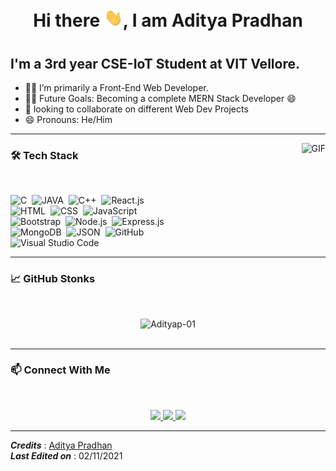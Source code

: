 ### 

<h1 align="center"><b>Hi there <img src="https://raw.githubusercontent.com/ABSphreak/ABSphreak/master/gifs/Hi.gif" width="30px">, I am Aditya Pradhan </b><h1>
  
## I'm a 3rd year CSE-IoT Student at VIT Vellore.  

- 👨‍💻 I’m primarily a Front-End Web Developer.
- 💪🏼 Future Goals: Becoming a complete MERN Stack Developer 😄
- 🤝 looking to collaborate on different Web Dev Projects 
- 😄 Pronouns: He/Him

<hr> 
<img align="right" alt="GIF" height="135px" src="https://media.giphy.com/media/du3J3cXyzhj75IOgvA/giphy.gif" />
<h3>🛠 Tech Stack</h3><br>
  
![C](https://img.shields.io/badge/-C-05122A?style=flat&logo=C&logoColor=A8B9CC)&nbsp;
![JAVA](https://img.shields.io/badge/-JAVA-05122A?style=flat&logo=JAVA&logoColor=A8B9CC)&nbsp;
![C++](https://img.shields.io/badge/-C++-05122A?style=flat&logo=C++&logoColor=A8B9CC)&nbsp;
![React.js](https://img.shields.io/badge/-React.js-05122A?logo=react&style=flat)&nbsp;\
![HTML](https://img.shields.io/badge/-HTML-05122A?style=flat&logo=HTML5)&nbsp;
![CSS](https://img.shields.io/badge/-CSS-05122A?style=flat&logo=CSS3&logoColor=1572B6)&nbsp;
![JavaScript](https://img.shields.io/badge/-JavaScript-05122A?style=flat&logo=javascript)\
![Bootstrap](https://img.shields.io/badge/-Bootstrap-05122A?style=flat&logo=bootstrap&logoColor=563D7C)&nbsp;
![Node.js](https://img.shields.io/badge/-Node.js-05122A?style=flat&logo=node.js)&nbsp;
![Express.js](https://img.shields.io/badge/-Express.js-05122A?style=flat&logo=express)&nbsp;\
![MongoDB](https://img.shields.io/badge/-MongoDB-05122A?logo=mongodb&style=flat)&nbsp;
![JSON](https://img.shields.io/badge/-JSON-05122A?style=flat&logo=json&logoColor=A8B9CC)&nbsp;
![GitHub](https://img.shields.io/badge/-GitHub-05122A?style=flat&logo=github)&nbsp;\
![Visual Studio Code](https://img.shields.io/badge/-Visual%20Studio%20Code-05122A?logo=visual%20studio%20code&style=flat)&nbsp;

<hr>

<h3>📈 GitHub Stonks</h3><br>
<p align="center">
  <img src="https://github-readme-stats.vercel.app/api/top-langs?username=Adityap-01&show_icons=true&locale=en&layout=compact&theme=gotham" alt="Adityap-01"/><br><br>
</p>

<hr>
  
<h3>📫 Connect With Me</h3><br>
<p align="center">
  <a href="https://www.linkedin.com/in/aditya-pradhan-15964a1b2">
    <img src="https://img.shields.io/badge/-Aditya%20Pradhan-0A66C2?style=flat&logo=Linkedin&logoColor=white"/>
  </a>
  <a href="mailto:adityapradhan11@gmail.com">
    <img src="https://img.shields.io/badge/-adityapradhan11@gmail.com-EA4335?style=flat&logo=Gmail&logoColor=white"/>
  </a>
  <a href="https://www.instagram.com/adityapradhan_01/">
    <img src="https://img.shields.io/badge/-@AdityaPradhan-E4405F?style=flat&logo=Instagram&logoColor=white"/>
  </a>
</p>
  
<hr>
<p>
  <i><b>Credits</b></i> : <a href="https://github.com/Adityap-01">Aditya Pradhan</a><br>
  <i><b>Last Edited on</b></i> : 02/11/2021
</p>

